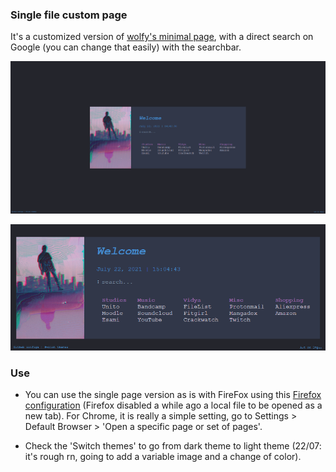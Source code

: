 ### Single file custom page
It's a customized version of [wolfy's minimal page](https://gitlab.com/wolfiy/wlfys-minimal-startpage "wolfy's minimal page"), with a direct search on Google (you can change that easily) with the searchbar.


![](images/image_1.png)

![](images/image_2.png)

### Use
- You can use the single page version as is with FireFox using this [Firefox configuration](https://old.reddit.com/r/startpages/comments/g3qndt/psa_how_to_set_a_custom_new_tab_page_in_firefox/ "trick") (Firefox disabled a while ago a local file to be opened as a new tab). For Chrome, it is really a simple setting, go to Settings > Default Browser > 'Open a specific page or set of pages'.

- Check the 'Switch themes' to go from dark theme to light theme (22/07: it's rough rn, going to add a variable image and a change of color).
